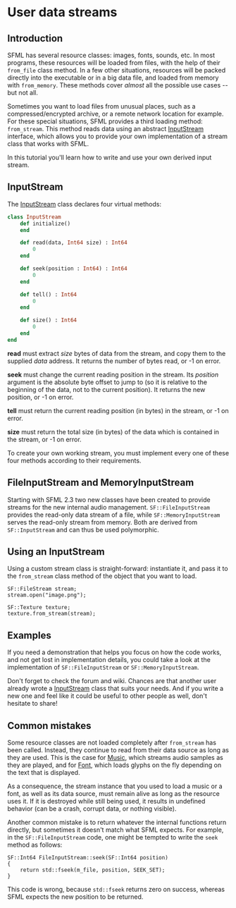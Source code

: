 # User data streams

## Introduction

SFML has several resource classes: images, fonts, sounds, etc. In most programs, these resources will be loaded from files, with the help of their `from_file` class method. In a few other situations, resources will be packed directly into the executable or in a big data file, and loaded from memory with `from_memory`. These methods cover *almost* all the possible use cases -- but not all.

Sometimes you want to load files from unusual places, such as a compressed/encrypted archive, or a remote network location for example. For these special situations, SFML provides a third loading method: `from_stream`. This method reads data using an abstract [InputStream]({{book.api}}/InputStream.html) interface, which allows you to provide your own implementation of a stream class that works with SFML.

In this tutorial you'll learn how to write and use your own derived input stream.

## InputStream

The [InputStream]({{book.api}}/InputStream.html) class declares four virtual methods:

```ruby
class InputStream
    def initialize()
    end

    def read(data, Int64 size) : Int64
        0
    end

    def seek(position : Int64) : Int64
        0
    end

    def tell() : Int64
        0
    end

    def size() : Int64
        0
    end
end
```

**read** must extract *size* bytes of data from the stream, and copy them to the supplied *data* address. It returns the number of bytes read, or -1 on error.

**seek** must change the current reading position in the stream. Its *position* argument is the absolute byte offset to jump to (so it is relative to the beginning of the data, not to the current position). It returns the new position, or -1 on error.

**tell** must return the current reading position (in bytes) in the stream, or -1 on error.

**size** must return the total size (in bytes) of the data which is contained in the stream, or -1 on error.

To create your own working stream, you must implement every one of these four methods according to their requirements.

## FileInputStream and MemoryInputStream

Starting with SFML 2.3 two new classes have been created to provide streams for the new internal audio management. `SF::FileInputStream` provides the read-only data stream of a file, while `SF::MemoryInputStream` serves the read-only stream from memory. Both are derived from `SF::InputStream` and can thus be used polymorphic.

## Using an InputStream

Using a custom stream class is straight-forward: instantiate it, and pass it to the `from_stream` class method of the object that you want to load.

```
SF::FileStream stream;
stream.open("image.png");

SF::Texture texture;
texture.from_stream(stream);
```

## Examples

If you need a demonstration that helps you focus on how the code works, and not get lost in implementation details, you could take a look at the implementation of `SF::FileInputStream` or `SF::MemoryInputStream`.

Don't forget to check the forum and wiki. Chances are that another user already wrote a [InputStream]({{book.api}}/InputStream.html) class that suits your needs. And if you write a new one and feel like it could be useful to other people as well, don't hesitate to share!

## Common mistakes

Some resource classes are not loaded completely after `from_stream` has been called. Instead, they continue to read from their data source as long as they are used. This is the case for [Music]({{book.api}}/Music.html), which streams audio samples as they are played, and for [Font]({{book.api}}/Font.html), which loads glyphs on the fly depending on the text that is displayed.

As a consequence, the stream instance that you used to load a music or a font, as well as its data source, must remain alive as long as the resource uses it. If it is destroyed while still being used, it results in undefined behavior (can be a crash, corrupt data, or nothing visible).

Another common mistake is to return whatever the internal functions return directly, but sometimes it doesn't match what SFML expects. For example, in the `SF::FileInputStream` code, one might be tempted to write the `seek` method as follows:

```
SF::Int64 FileInputStream::seek(SF::Int64 position)
{
    return std::fseek(m_file, position, SEEK_SET);
}
```

This code is wrong, because `std::fseek` returns zero on success, whereas SFML expects the new position to be returned.
